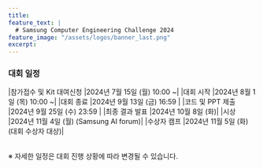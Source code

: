 ```yaml
---
title:
feature_text: |
  # Samsung Computer Engineering Challenge 2024
feature_image: "/assets/logos/banner_last.png"
excerpt:
---
```

### 대회 일정

|참가접수 및 Kit 대여신청     |2024년 7월 15일 (월) 10:00 ~|
|대회 시작         |2024년 8월 1일 (목) 10:00 ~|
|대회 종료         |2024년 9월 13일 (금) 16:59 |
|코드 및 PPT 제출  |2024년 9월 25일 (수) 23:59 |
|최종 결과 발표    |2024년 10월 8일 (화)|
|시상              |2024년 11월 4일 (월) (Samsung AI forum)|
|수상자 캠프       |2024년 11월 5일 (화) (대회 수상자 대상)|

<br>
※ 자세한 일정은 대회 진행 상황에 따라 변경될 수 있습니다.
<br>

<!--
<hr />

## Competition schedule

|First round submission Open      |Monday, August 21th, 2023|
|First round submission Deadline  |~~Friday, September 22th, 2023 at 18:00(KST)~~ -> **Tuesday, October 3th, 2023 at 23:59(KST)**|
|First round Winners Notification |~~Friday, October 6th, 2023~~ -> **Wednesday, October 11th, 2023**|
|Second round Briefing session    |Thursday, October 12th, 2023 at 15:00(KST)|
|Second round submission Open     |Monday, October 16th, 2023|
|Second round submission Deadline |Wednesday, October 25th, 2023 at 11:00 am(KST)|
|Second round Winners Notification|Wednesday, November 1th, 2023|
|Award                            |Tuesday, November 7th, 2023 (Samsung AI forum)|

<br>
※ The detailed schedule is subject to change as the competition progresses.
-->
